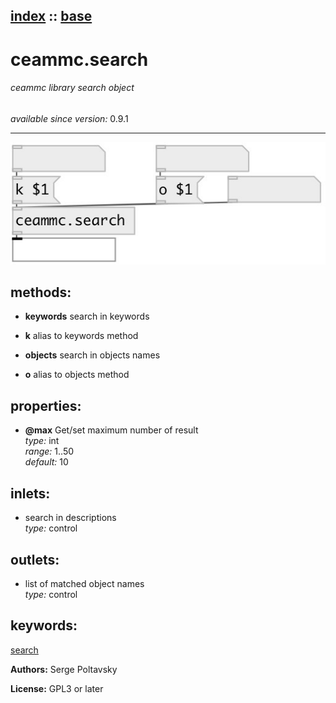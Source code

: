 [index](index.html) :: [base](category_base.html)
---

# ceammc.search

###### ceammc library search object

*available since version:* 0.9.1

---




[![example](../examples/img/ceammc.search.jpg)](../examples/pd/ceammc.search.pd)





## methods:

* **keywords**
search in keywords<br>

* **k**
alias to keywords method<br>

* **objects**
search in objects names<br>

* **o**
alias to objects method<br>




## properties:

* **@max** 
Get/set maximum number of result<br>
_type:_ int<br>
_range:_ 1..50<br>
_default:_ 10<br>



## inlets:

* search in descriptions<br>
_type:_ control



## outlets:

* list of matched object names<br>
_type:_ control



## keywords:

[search](keywords/search.html)






**Authors:** Serge Poltavsky




**License:** GPL3 or later





